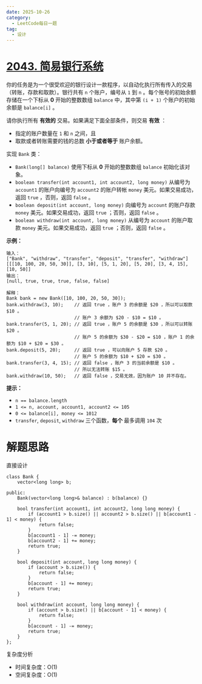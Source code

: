 ```yaml
---
date: 2025-10-26
category:
  - LeetCode每日一题
tag:
  - 设计
---
```


# [2043. 简易银行系统](https://leetcode.cn/problems/simple-bank-system/)

你的任务是为一个很受欢迎的银行设计一款程序，以自动化执行所有传入的交易（转账，存款和取款）。银行共有 `n` 个账户，编号从 `1` 到 `n` 。每个账号的初始余额存储在一个下标从 **0** 开始的整数数组 `balance` 中，其中第 `(i + 1)` 个账户的初始余额是 `balance[i]` 。

请你执行所有 **有效的** 交易。如果满足下面全部条件，则交易 **有效** ：

- 指定的账户数量在 `1` 和 `n` 之间，且
- 取款或者转账需要的钱的总数 **小于或者等于** 账户余额。

实现 `Bank` 类：

- `Bank(long[] balance)` 使用下标从 **0** 开始的整数数组 `balance` 初始化该对象。
- `boolean transfer(int account1, int account2, long money)` 从编号为 `account1` 的账户向编号为 `account2` 的账户转帐 `money` 美元。如果交易成功，返回 `true` ，否则，返回 `false` 。
- `boolean deposit(int account, long money)` 向编号为 `account` 的账户存款 `money` 美元。如果交易成功，返回 `true` ；否则，返回 `false` 。
- `boolean withdraw(int account, long money)` 从编号为 `account` 的账户取款 `money` 美元。如果交易成功，返回 `true` ；否则，返回 `false` 。

 

**示例：**

```
输入：
["Bank", "withdraw", "transfer", "deposit", "transfer", "withdraw"]
[[[10, 100, 20, 50, 30]], [3, 10], [5, 1, 20], [5, 20], [3, 4, 15], [10, 50]]
输出：
[null, true, true, true, false, false]

解释：
Bank bank = new Bank([10, 100, 20, 50, 30]);
bank.withdraw(3, 10);    // 返回 true ，账户 3 的余额是 $20 ，所以可以取款 $10 。
                         // 账户 3 余额为 $20 - $10 = $10 。
bank.transfer(5, 1, 20); // 返回 true ，账户 5 的余额是 $30 ，所以可以转账 $20 。
                         // 账户 5 的余额为 $30 - $20 = $10 ，账户 1 的余额为 $10 + $20 = $30 。
bank.deposit(5, 20);     // 返回 true ，可以向账户 5 存款 $20 。
                         // 账户 5 的余额为 $10 + $20 = $30 。
bank.transfer(3, 4, 15); // 返回 false ，账户 3 的当前余额是 $10 。
                         // 所以无法转账 $15 。
bank.withdraw(10, 50);   // 返回 false ，交易无效，因为账户 10 并不存在。
```

 

**提示：**

- `n == balance.length`
- `1 <= n, account, account1, account2 <= 105`
- `0 <= balance[i], money <= 1012`
- `transfer`, `deposit`, `withdraw` 三个函数，**每个** 最多调用 `104` 次

# 解题思路

直接设计

```
class Bank {
    vector<long long> b;

public:
    Bank(vector<long long>& balance) : b(balance) {}

    bool transfer(int account1, int account2, long long money) {
        if (account1 > b.size() || account2 > b.size() || b[account1 - 1] < money) {
            return false;
        }
        b[account1 - 1] -= money;
        b[account2 - 1] += money;
        return true;
    }

    bool deposit(int account, long long money) {
        if (account > b.size()) {
            return false;
        }
        b[account - 1] += money;
        return true;
    }

    bool withdraw(int account, long long money) {
        if (account > b.size() || b[account - 1] < money) {
            return false;
        }
        b[account - 1] -= money;
        return true;
    }
};
```

复杂度分析


- 时间复杂度：O(1)
- 空间复杂度：O(1)
